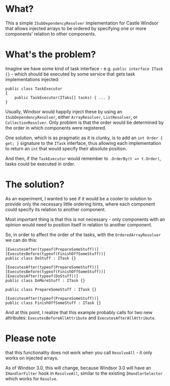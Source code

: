 What?
====

This a simple `ISubDependencyResolver` implementation for Castle Windsor that allows injected arrays to be ordered by specifying one or more components' relation to other components.

What's the problem?
====

Imagine we have some kind of task interface - e.g. `public interface ITask {}` - which should be executed by some service that gets task implementations injected:

````
public class TaskExecutor
{
    public TaskExecutor(ITaks[] tasks) { ... }
}
````

Usually, Windsor would happily inject these by using an `ISubDependencyResolver`, either `ArrayResolver`, `ListResolver`, or `CollectionResolver`. Only problem is that the order would be determined by the order in which components were registered.

One solution, which is as pragmatic as it is clunky, is to add an `int Order { get; }` signature to the `ITask` interface, thus allowing each implementation to return an `int` that would specify their absolute position. 

And then, if the `TaskExecutor` would remember to `.OrderBy(t => t.Order)`, tasks could be executed in order.

The solution?
====

As an experiment, I wanted to see if it would be a cooler to solution to provide only the necessary little ordering hints, where each component could specify its relation to another component.

Most important thing is that this is not necessary - only components with an opinion would need to position itself in relation to another component.

So, in order to affect the order of the tasks, with the `OrderedArrayResolver` we can do this:

````
[ExecutesAfter(typeof(PrepareSomeStuff))]
[ExecutesBefore(typeof(FinishOffSomeStuff))]
public class DoStuff : ITask {}

[ExecutesAfter(typeof(PrepareSomeStuff))]
[ExecutesBefore(typeof(FinishOffSomeStuff))]
[ExecutesAfter(typeof(DoStuff))]
public class DoMoreStuff : ITask {}

public class PrepareSomeStuff : ITask {}

[ExecutesAfter(typeof(PrepareSomeStuff))]
public class FinishOffSomeStuff : ITask {}
````

And at this point, I realize that this example probably calls for two new attributes: `ExecutesBeforeAllAttribute` and `ExecutesAfterAllAttribute`.

Please note
====
that this functionality does not work when you call `ResolveAll` - it only works on injected arrays.

As of Windsor 3.0, this will change, because Windsor 3.0 will have an `IHandlerFilter` hook in `ResolveAll`, similar to the existing `IHandlerSelector` which works for `Resolve`.